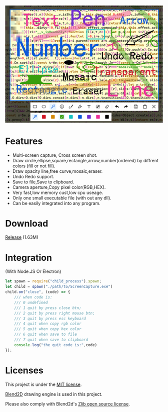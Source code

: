 ![](./Doc/banner.png)


# Features

- Multi-screen capture, Cross screen shot.
- Draw circle,ellipse,square,rectangle,arrow,number(ordered) by diffrent colors (fill or not fill).
- Draw opacity line,free curve,mosaic,eraser.
- Undo Redo support.
- Save to file,Save to clipboard.
- Camera aperture,Copy pixel color(RGB,HEX).
- Very fast,low memory cust,low cpu useage.
- Only one small executable file (with out any dll).
- Can be easily integrated into any program.

# Download

[Release](https://github.com/xland/ScreenCapture/releases/) (1.63M)

# Integration

(With Node.JS Or Electron)

```js
let spawn = require("child_process").spawn;
let child = spawn("./path/to/ScreenCapture.exe")
child.on("close", (code) => {
    /// when code is:
    /// 0 undefined
    /// 1 quit by press close btn;
    /// 2 quit by press right mouse btn;
    /// 3 quit by press esc keyboard
    /// 4 quit when copy rgb color
    /// 5 quit when copy hex color
    /// 6 quit when save to file
    /// 7 quit when save to clipboard
    console.log("the quit code is:",code)
});
```

# Licenses

This project is under the [MIT license](./licence).

[Blend2D](https://blend2d.com/) drawing engine is used in this project.

Please also comply with Blend2d's [Zlib open source license](https://github.com/blend2d/blend2d/blob/master/LICENSE.md).

